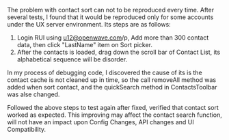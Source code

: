 The problem with contact sort can not to be reproduced every time. After several tests, I found that it would be reproduced only for some accounts under the UX server environment. Its steps are as follows:
1. Login RUI using u12@openwave.com/p, Add more than 300 contact data, then click "LastName" item on Sort picker.
2. After the contacts is loaded, drag down the scroll bar of Contact List, its alphabetical sequence will be disorder.

In my process of debugging code, I discovered the cause of its is the contact cache is not cleaned up in time, so the call removeAll method was added when sort contact, and the quickSearch method in ContactsToolbar was alse changed.

Followed the above steps to test again after fixed, verified that contact sort worked as expected. This improving may affect the contact search function, will not have an impact upon Config Changes, API changes and UI Compatibility.
